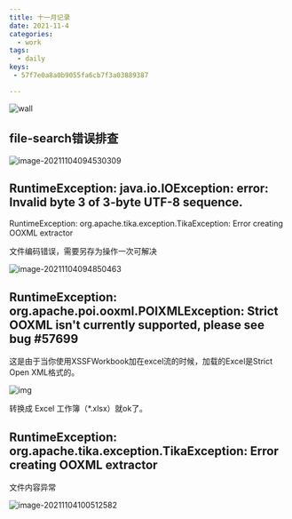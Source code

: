 ```yaml
---
title: 十一月记录
date: 2021-11-4
categories:
  - work
tags:
  - daily
keys:
 - 57f7e0a8a0b9055fa6cb7f3a03889387

---
```


![wall](https://gitee.com/snowyan/image/raw/master/2021/202111041539324.png)

<!-- more -->

## file-search错误排查

![image-20211104094530309](https://gitee.com/snowyan/image/raw/master/2021/202111040945379.png)

##  RuntimeException: java.io.IOException: error: Invalid byte 3 of 3-byte UTF-8 sequence.

 RuntimeException: org.apache.tika.exception.TikaException: Error creating OOXML extractor

文件编码错误，需要另存为操作一次可解决

![image-20211104094850463](https://gitee.com/snowyan/image/raw/master/2021/202111040948506.png)

## RuntimeException: org.apache.poi.ooxml.POIXMLException: Strict OOXML isn't currently supported, please see bug #57699

这是由于当你使用XSSFWorkbook加在excel流的时候，加载的Excel是Strict Open XML格式的。

![img](https://gitee.com/snowyan/image/raw/master/2021/202111041012856.png)

转换成 Excel 工作簿（*.xlsx）就ok了。

##  RuntimeException: org.apache.tika.exception.TikaException: Error creating OOXML extractor

文件内容异常

![image-20211104100512582](https://gitee.com/snowyan/image/raw/master/2021/202111041005618.png)

